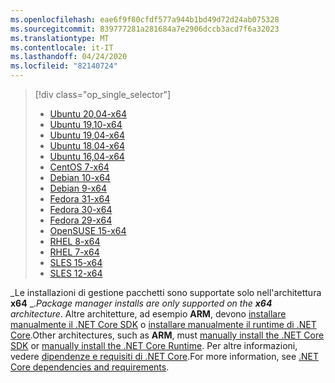 ```yaml
---
ms.openlocfilehash: eae6f9f80cfdf577a944b1bd49d72d24ab075328
ms.sourcegitcommit: 839777281a281684a7e2906dccb3acd7f6a32023
ms.translationtype: MT
ms.contentlocale: it-IT
ms.lasthandoff: 04/24/2020
ms.locfileid: "82140724"
---
```


> [!div class="op_single_selector"]
>
> - [Ubuntu 20,04-x64](../linux-package-manager-ubuntu-2004.md)
> - [Ubuntu 19,10-x64](../linux-package-manager-ubuntu-1910.md)
> - [Ubuntu 19,04-x64](../linux-package-manager-ubuntu-1904.md)
> - [Ubuntu 18,04-x64](../linux-package-manager-ubuntu-1804.md)
> - [Ubuntu 16,04-x64](../linux-package-manager-ubuntu-1604.md)
> - [CentOS 7-x64](../linux-package-manager-centos7.md)
> - [Debian 10-x64](../linux-package-manager-debian10.md)
> - [Debian 9-x64](../linux-package-manager-debian9.md)
> - [Fedora 31-x64](../linux-package-manager-fedora31.md)
> - [Fedora 30-x64](../linux-package-manager-fedora30.md)
> - [Fedora 29-x64](../linux-package-manager-fedora29.md)
> - [OpenSUSE 15-x64](../linux-package-manager-opensuse15.md)
> - [RHEL 8-x64](../linux-package-manager-rhel8.md)
> - [RHEL 7-x64](../linux-package-manager-rhel7.md)
> - [SLES 15-x64](../linux-package-manager-sles15.md)
> - [SLES 12-x64](../linux-package-manager-sles12.md)

<span data-ttu-id="84b5b-117">_Le installazioni di gestione pacchetti sono supportate solo nell'architettura **x64** _.</span><span class="sxs-lookup"><span data-stu-id="84b5b-117">_Package manager installs are only supported on the **x64** architecture_.</span></span> <span data-ttu-id="84b5b-118">Altre architetture, ad esempio **ARM**, devono [installare manualmente il .NET Core SDK](../sdk.md?pivots=os-linux#download-and-manually-install) o [installare manualmente il runtime di .NET Core](../runtime.md?pivots=os-linux#download-and-manually-install).</span><span class="sxs-lookup"><span data-stu-id="84b5b-118">Other architectures, such as **ARM**, must [manually install the .NET Core SDK](../sdk.md?pivots=os-linux#download-and-manually-install) or [manually install the .NET Core Runtime](../runtime.md?pivots=os-linux#download-and-manually-install).</span></span> <span data-ttu-id="84b5b-119">Per altre informazioni, vedere [dipendenze e requisiti di .NET Core](../dependencies.md).</span><span class="sxs-lookup"><span data-stu-id="84b5b-119">For more information, see [.NET Core dependencies and requirements](../dependencies.md).</span></span>
